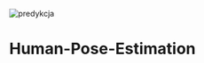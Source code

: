 ![predykcja](https://user-images.githubusercontent.com/58743872/129804204-b382cd0c-54cc-4612-b56d-ffa256c7ee43.png)
# Human-Pose-Estimation
